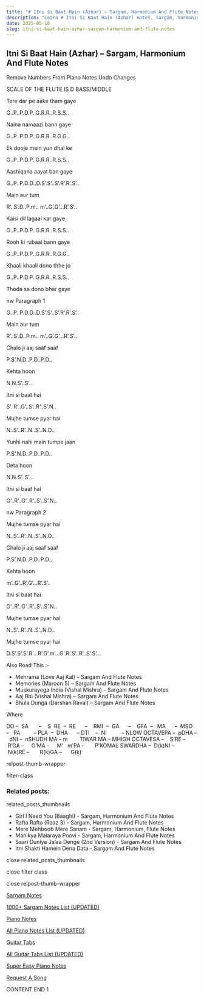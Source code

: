 ```yaml
---
title: "# Itni Si Baat Hain (Azhar) – Sargam, Harmonium And Flute Notes"
description: "Learn # Itni Si Baat Hain (Azhar) notes, sargam, harmonium notations and flute notes. Easy step-by-step tutorial for beginners."
date: 2025-05-19
slug: itni-si-baat-hain-azhar-sargam-harmonium-and-flute-notes
---
```


## Itni Si Baat Hain (Azhar) – Sargam, Harmonium And Flute Notes

Remove Numbers From Piano Notes
Undo Changes

SCALE OF THE FLUTE IS D BASS/MIDDLE

Tere dar pe aake tham gaye

G..P..P.D.P..G.R.R..R.S.S..

Naina namaazi bann gaye

G..P..P.D.P..G.R.R..R.G.G..

Ek dooje mein yun dhal ke

G..P..P.D.P..G.R.R..R.S.S..

Aashiqana aayat ban gaye

G..P..P.D.D..D.S’.S’..S’.R’.R’.S’..

Main aur tum

R’..S’.D..P.m.. m’..G’.G’…R’.S’..

Kaisi dil lagaai kar gaye

G..P..P.D.P..G.R.R..R.S.S..

Rooh ki rubaai bann gaye

G..P..P.D.P..G.R.R..R.G.G..

Khaali khaali dono thhe jo

G..P..P.D.P..G.R.R..R.S.S..

Thoda sa dono bhar gaye

nw Paragraph 1

G..P..P.D.D..D.S’.S’..S’.R’.R’.S’..

Main aur tum

R’..S’.D..P.m.. m’..G’.G’…R’.S’..

Chalo ji aaj saaf saaf

P.S’.N.D..P.D..P.D..

Kehta hoon

N.N.S’..S’…

Itni si baat hai

S’..R’..G’..S’..R’..S’.N..

Mujhe tumse pyar hai

N..S’..R’..N..S’..N.D..

Yunhi nahi main tumpe jaan

P.S’.N.D..P.D..P.D..

Deta hoon

N.N.S’..S’…

Itni si baat hai

G’..R’..G’..R’..S’..S’.N..

nw Paragraph 2

Mujhe tumse pyar hai

N..S’..R’..N..S’..N.D..

Chalo ji aaj saaf saaf

P.S’.N.D..P.D..P.D..

Kehta hoon

m’..G’..R’.G’…R’.S’..

Itni si baat hai

G’..R’..G’..R’..S’..S’.N..

Mujhe tumse pyar hai

N..S’..R’..N..S’..N.D..

Mujhe tumse pyar hai

D.S’.S’.S’.R’…R’.G’.m’…G’.R’.S’..R’..S’.S’…

Also Read This :-

* Mehrama (Love Aaj Kal) – Sargam And Flute Notes
* Memories (Maroon 5) – Sargam And Flute Notes
* Muskurayega India (Vishal Mishra) – Sargam And Flute Notes
* Aaj Bhi (Vishal Mishra) – Sargam And Flute Notes
* Bhula Dunga (Darshan Raval) – Sargam And Flute Notes

Where

DO –  SA       –    S  RE  –  RE      –    RMI  –  GA      –    GFA  –   MA      –  MSO  –   PA         – PLA  –  DHA      – DTI    –  NI          – NLOW OCTAVEPA –  pDHA –  dNI –  nSHUDH MA – m        TIWAR MA – MHIGH OCTAVESA –    S’RE –     R’GA –     G’MA –     M’   m’PA –       P’KOMAL SWARDHA –  D(k)NI –       N(k)RE –       R(k)GA –      G(k)

relpost-thumb-wrapper

filter-class

### Related posts:

related_posts_thumbnails

* Girl I Need You (Baaghi) - Sargam, Harmonium And Flute Notes
* Rafta Rafta (Raaz 3) - Sargam, Harmonium And Flute Notes
* Mere Mehboob Mere Sanam - Sargam, Harmonium, Flute Notes
* Manikya Malaraya Poovi - Sargam, Harmonium And Flute Notes
* Saari Duniya Jalaa Denge (2nd Version) - Sargam And Flute Notes
* Itni Shakti Hamein Dena Data - Sargam And Flute Notes

close related_posts_thumbnails

close filter class

close relpost-thumb-wrapper

[Sargam Notes](https://www.notationsworld.com/sargam-notes.html)

[1000+ Sargam Notes List (UPDATED)](https://www.notationsworld.com/all-songs-list-sargam-notes.html)

[Piano Notes](https://www.notationsworld.com/piano-notes.html)

[All Piano Notes List (UPDATED)](https://www.notationsworld.com/all-songs-list-piano-notes.html)

[Guitar Tabs](https://www.notationsworld.com/guitar-tabs.html)

[All Guitar Tabs List (UPDATED)](https://www.notationsworld.com/all-songs-list-guitar-tabs.html)

[Super Easy Piano Notes](https://studywall.in/)

[Request A Song](https://www.notationsworld.com/request-a-song.html)

CONTENT END 1

